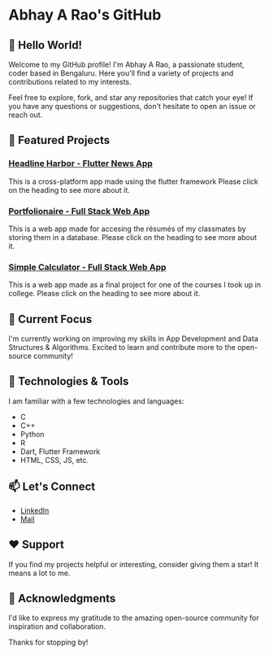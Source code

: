# Abhay A Rao's GitHub

## 👋 Hello World!

Welcome to my GitHub profile! I'm Abhay A Rao, a passionate student, coder based in Bengaluru. Here you'll find a variety of projects and contributions related to my interests.

Feel free to explore, fork, and star any repositories that catch your eye! If you have any questions or suggestions, don't hesitate to open an issue or reach out.

## 🚀 Featured Projects

### [Headline Harbor - Flutter News App](https://github.com/AbhayARao26/My_Flutter_News_App)
This is a cross-platform app made using the flutter framework 
Please click on the heading to see more about it.

### [Portfolionaire - Full Stack Web App](https://github.com/AbhayARao26/Portfolionaire)
This is a web app made for accesing the résumés of my classmates by storing them in a database.
Please click on the heading to see more about it.

### [Simple Calculator - Full Stack Web App](https://github.com/AbhayARao26/Simple_Calc)
This is a web app made as a final project for one of the courses I took up in college.
Please click on the heading to see more about it.

## 🌱 Current Focus

I'm currently working on improving my skills in App Development and Data Structures & Algorithms. Excited to learn and contribute more to the open-source community!

## 🔧 Technologies & Tools

I am familiar with a few technologies and languages:
- C
- C++
- Python
- R
- Dart, Flutter Framework
- HTML, CSS, JS, etc.

## 📫 Let's Connect

- [LinkedIn](https://www.linkedin.com/in/abhay-a-rao-460509264/)
- [Mail](iabhayrao@gmail.com)

## ❤️ Support

If you find my projects helpful or interesting, consider giving them a star! It means a lot to me.

## 🙏 Acknowledgments

I'd like to express my gratitude to the amazing open-source community for inspiration and collaboration.

Thanks for stopping by!

